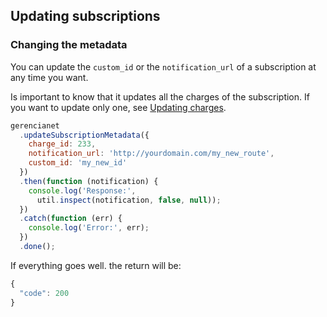 ## Updating subscriptions

### Changing the metadata

You can update the `custom_id` or the `notification_url` of a subscription at any time you want.

Is important to know that it updates all the charges of the subscription. If you want to update only one, see [Updating charges](/docs/charge-update).

```js
gerencianet
  .updateSubscriptionMetadata({
    charge_id: 233,
    notification_url: 'http://yourdomain.com/my_new_route',
    custom_id: 'my_new_id'
  })
  .then(function (notification) {
    console.log('Response:',
      util.inspect(notification, false, null));
  })
  .catch(function (err) {
    console.log('Error:', err);
  })
  .done();
```

If everything goes well. the return will be:

```js
{
  "code": 200
}
```